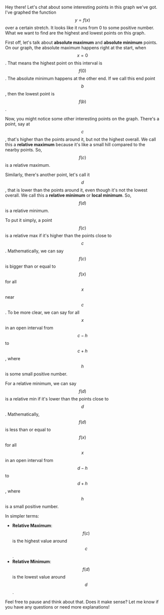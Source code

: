 Hey there! Let's chat about some interesting points in this graph we've got. I've graphed the function $$y = f(x)$$ over a certain stretch. It looks like it runs from 0 to some positive number. What we want to find are the highest and lowest points on this graph.

First off, let's talk about **absolute maximum** and **absolute minimum** points. On our graph, the absolute maximum happens right at the start, when $$x = 0$$. That means the highest point on this interval is $$f(0)$$. The absolute minimum happens at the other end. If we call this end point $$b$$, then the lowest point is $$f(b)$$.

Now, you might notice some other interesting points on the graph. There's a point, say at $$c$$, that's higher than the points around it, but not the highest overall. We call this a **relative maximum** because it's like a small hill compared to the nearby points. So, $$f(c)$$ is a relative maximum.

Similarly, there's another point, let's call it $$d$$, that is lower than the points around it, even though it's not the lowest overall. We call this a **relative minimum** or **local minimum**. So, $$f(d)$$ is a relative minimum.

To put it simply, a point $$f(c)$$ is a relative max if it's higher than the points close to $$c$$. Mathematically, we can say $$f(c)$$ is bigger than or equal to $$f(x)$$ for all $$x$$ near $$c$$. To be more clear, we can say for all $$x$$ in an open interval from $$c - h$$ to $$c + h$$, where $$h$$ is some small positive number.

For a relative minimum, we can say $$f(d)$$ is a relative min if it's lower than the points close to $$d$$. Mathematically, $$f(d)$$ is less than or equal to $$f(x)$$ for all $$x$$ in an open interval from $$d - h$$ to $$d + h$$, where $$h$$ is a small positive number.

In simpler terms:
- **Relative Maximum**: $$f(c)$$ is the highest value around $$c$$.
- **Relative Minimum**: $$f(d)$$ is the lowest value around $$d$$.

Feel free to pause and think about that. Does it make sense? Let me know if you have any questions or need more explanations!